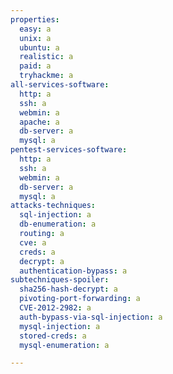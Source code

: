```yaml
---
properties:
  easy: a
  unix: a
  ubuntu: a
  realistic: a
  paid: a
  tryhackme: a
all-services-software:
  http: a
  ssh: a
  webmin: a
  apache: a
  db-server: a
  mysql: a
pentest-services-software:
  http: a
  ssh: a
  webmin: a
  db-server: a
  mysql: a
attacks-techniques:
  sql-injection: a
  db-enumeration: a
  routing: a
  cve: a
  creds: a
  decrypt: a
  authentication-bypass: a
subtechniques-spoiler:
  sha256-hash-decrypt: a
  pivoting-port-forwarding: a
  CVE-2012-2982: a
  auth-bypass-via-sql-injection: a
  mysql-injection: a
  stored-creds: a
  mysql-enumeration: a

---
```

